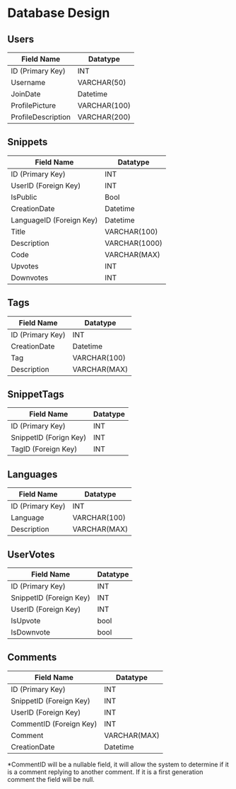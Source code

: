 # Database Design

## Users

| Field Name         | Datatype     |
| ------------------ | ------------ |
| ID (Primary Key)   | INT          |
| Username           | VARCHAR(50)  |
| JoinDate           | Datetime     |
| ProfilePicture     | VARCHAR(100) |
| ProfileDescription | VARCHAR(200) |

## Snippets

| Field Name               | Datatype      |
| ------------------------ | ------------- |
| ID (Primary Key)         | INT           |
| UserID (Foreign Key)     | INT           |
| IsPublic                 | Bool          |
| CreationDate             | Datetime      |
| LanguageID (Foreign Key) | Datetime      |
| Title                    | VARCHAR(100)  |
| Description              | VARCHAR(1000) |
| Code                     | VARCHAR(MAX)  |
| Upvotes                  | INT           |
| Downvotes                | INT           |

## Tags

| Field Name       | Datatype     |
| ---------------- | ------------ |
| ID (Primary Key) | INT          |
| CreationDate     | Datetime     |
| Tag              | VARCHAR(100) |
| Description      | VARCHAR(MAX) |

## SnippetTags

| Field Name             | Datatype |
| ---------------------- | -------- |
| ID (Primary Key)       | INT      |
| SnippetID (Forign Key) | INT      |
| TagID (Foreign Key)    | INT      |

## Languages

| Field Name       | Datatype     |
| ---------------- | ------------ |
| ID (Primary Key) | INT          |
| Language         | VARCHAR(100) |
| Description      | VARCHAR(MAX) |

## UserVotes

| Field Name              | Datatype |
| ----------------------- | -------- |
| ID (Primary Key)        | INT      |
| SnippetID (Foreign Key) | INT      |
| UserID (Foreign Key)    | INT      |
| IsUpvote                | bool     |
| IsDownvote              | bool     |

## Comments

| Field Name              | Datatype     |
| ----------------------- | ------------ |
| ID (Primary Key)        | INT          |
| SnippetID (Foreign Key) | INT          |
| UserID (Foreign Key)    | INT          |
| CommentID (Foreign Key) | INT          |
| Comment                 | VARCHAR(MAX) |
| CreationDate            | Datetime     |

*CommentID will be a nullable field, it will allow the system to determine if it is a comment replying to another comment. If it is a first generation comment the field will be null.
